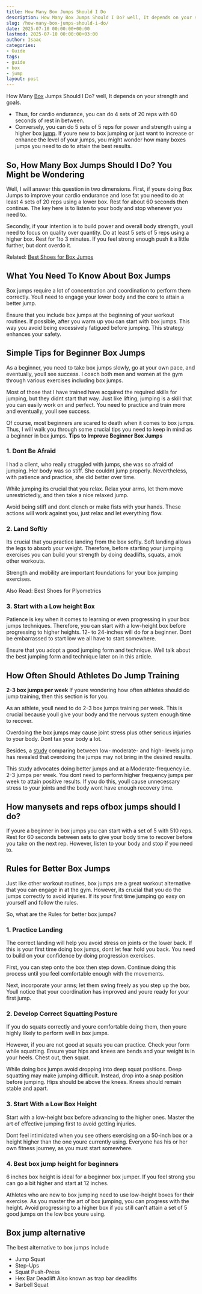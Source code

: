 ```yaml
---
title: How Many Box Jumps Should I Do
description: How Many Box Jumps Should I Do? well, It depends on your strength and goals. - Thus, for cardio endurance, you can do 4 sets of 20 reps with 60 seconds of...
slug: /how-many-box-jumps-should-i-do/
date: 2025-07-10 00:00:00+00:00
lastmod: 2025-07-10 00:00:00+03:00
author: Isaac
categories:
- Guide
tags:
- guide
- box
- jump
layout: post
---
```

How Many [Box](https://pestpolicy.com/best-shoes-for-box-jumps/) Jumps Should I Do? well, It depends on your strength and goals.
- Thus, for cardio endurance, you can do 4 sets of 20 reps with 60 seconds of rest in between.
- Conversely, you can do 5 sets of 5 reps for power and strength using a higher box [jump](https://pestpolicy.com/why-do-crickets-jump-towards-you/).
If youre new to box jumping or just want to increase or enhance the level of your jumps, you might wonder how many boxes jumps you need to do to attain the best results.
## **So, How Many Box Jumps Should I Do? You Might be Wondering**
Well, I will answer this question in two dimensions. First, if youre doing Box Jumps to improve your cardio endurance and lose fat you need to do at least 4 sets of 20 reps using a lower box. Rest for about 60 seconds then continue. The key here is to listen to your body and stop whenever you need to.

Secondly, if your intention is to build power and overall body strength, youll need to focus on quality over quantity. Do at least 5 sets of 5 reps using a higher box. Rest for 1to 3 minutes. If you feel strong enough push it a little further, but dont overdo it.

Related:
[Best Shoes for Box Jumps](https://pestpolicy.com/best-shoes-for-box-jumps/)
## What You Need To Know About Box Jumps
Box jumps require a lot of concentration and coordination to perform them correctly. Youll need to engage your lower body and the core to attain a better jump.

Ensure that you include box jumps at the beginning of your workout routines. If possible, after you warm up you can start with box jumps. This way you avoid being excessively fatigued before jumping. This strategy enhances your safety.
## Simple Tips for Beginner Box Jumps
As a beginner, you need to take box jumps slowly, go at your own pace, and eventually, youll see success. I coach both men and women at the gym through various exercises including box jumps.

Most of those that I have trained have acquired the required skills for jumping, but they didnt start that way. Just like lifting, jumping is a skill that you can easily work on and perfect. You need to practice and train more and eventually, youll see success.

Of course, most beginners are scared to death when it comes to box jumps. Thus, I will walk you through some crucial tips you need to keep in mind as a beginner in box jumps.
**Tips to Improve Beginner Box Jumps**
### 1. Dont Be Afraid
I had a client, who really struggled with jumps, she was so afraid of jumping. Her body was so stiff. She couldnt jump properly. Nevertheless, with patience and practice, she did better over time.

While jumping its crucial that you relax. Relax your arms, let them move unrestrictedly, and then take a nice relaxed jump.

Avoid being stiff and dont clench or make fists with your hands. These actions will work against you, just relax and let everything flow.
### 2. Land Softly
Its crucial that you practice landing from the box softly. Soft landing allows the legs to absorb your weight. Therefore, before starting your jumping exercises you can build your strength by doing deadlifts, squats, amok other workouts.

Strength and mobility are important foundations for your box jumping exercises.

Also Read:
Best Shoes for Plyometrics
### 3. Start with a Low height Box
Patience is key when it comes to learning or even progressing in your box jumps techniques. Therefore, you can start with a low-height box before progressing to higher heights. 12- to 24-inches will do for a beginner. Dont be embarrassed to start low we all have to start somewhere.

Ensure that you adopt a good jumping form and technique. Well talk about the best jumping form and technique later on in this article.
## How Often Should Athletes Do Jump Training
**2-3 box jumps per week**
If youre wondering how often athletes should do jump training, then this section is for you.

As an athlete, youll need to do 2-3 box jumps training per week. This is crucial because youll give your body and the nervous system enough time to recover.

Overdoing the box jumps may cause joint stress plus other serious injuries to your body. Dont tax your body a lot.

Besides, a
[study](https://books.google.com/books?id=9r5jDwAAQBAJ&pg=PA56&lpg=PA56&dq=Low+and+Moderate+Plyometric+Training+Frequency+Produces+Greater+Jumping+and+Sprinting+Gains+Compared+with+High+Frequency&source=bl&ots=j44tx-46F5&sig=ACfU3U2pWJKQ9Sf88goO8JV6kLfi_GYrYw&hl=en&sa=X&ved=2ahUKEwjLrOn1luzwAhUWH80KHfsQCHkQ6AEwEXoECBYQAw#v=onepage&q=Low%20and%20Moderate%20Plyometric%20Training%20Frequency%20Produces%20Greater%20Jumping%20and%20Sprinting%20Gains%20Compared%20with%20High%20Frequency&f=false)
comparing between low- moderate- and high- levels jump has revealed that overdoing the jumps may not bring in the desired results.

This study advocates doing better jumps and at a Moderate-frequency i.e. 2-3 jumps per week. You dont need to perform higher frequency jumps per week to attain positive results. If you do this, youll cause unnecessary stress to your joints and the body wont have enough recovery time.
## How manysets and reps ofbox jumps should I do?
If youre a beginner in box jumps you can start with a set of 5 with 510 reps. Rest for 60 seconds between sets to give your body time to recover before you take on the next rep. However, listen to your body and stop if you need to.
## Rules for Better Box Jumps
Just like other workout routines, box jumps are a great workout alternative that you can engage in at the gym. However, its crucial that you do the jumps correctly to avoid injuries. If its your first time jumping go easy on yourself and follow the rules.

So, what are the Rules for better box jumps?
### 1. Practice Landing
The correct landing will help you avoid stress on joints or the lower back. If this is your first time doing box jumps, dont let fear hold you back. You need to build on your confidence by doing progression exercises.

First, you can step onto the box then step down. Continue doing this process until you feel comfortable enough with the movements.

Next, incorporate your arms; let them swing freely as you step up the box. Youll notice that your coordination has improved and youre ready for your first jump.
### 2. Develop Correct Squatting Posture
If you do squats correctly and youre comfortable doing them, then youre highly likely to perform well in box jumps.

However, if you are not good at squats you can practice. Check your form while squatting. Ensure your hips and knees are bends and your weight is in your heels. Chest out, then squat.

While doing box jumps avoid dropping into deep squat positions. Deep squatting may make jumping difficult. Instead, drop into a snap position before jumping. Hips should be above the knees. Knees should remain stable and apart.
### 3. Start With a Low Box Height
Start with a low-height box before advancing to the higher ones. Master the art of effective jumping first to avoid getting injuries.

Dont feel intimidated when you see others exercising on a 50-inch box or a height higher than the one youre currently using. Everyone has his or her own fitness journey, as you must start somewhere.
### **4. Best box jump height for beginners**
6 inches box height is ideal for a beginner box jumper. If you feel strong you can go a bit higher and start at 12 inches.

Athletes who are new to box jumping need to use low-height boxes for their exercise. As you master the art of box jumping, you can progress with the height. Avoid progressing to a higher box if you still can't attain a set of 5 good jumps on the low box youre using.
## Box jump alternative
The best alternative to box jumps include
- Jump Squat
- Step-Ups
- Squat Push-Press
- Hex Bar Deadlift Also known as trap bar deadlifts
- Barbell Squat
